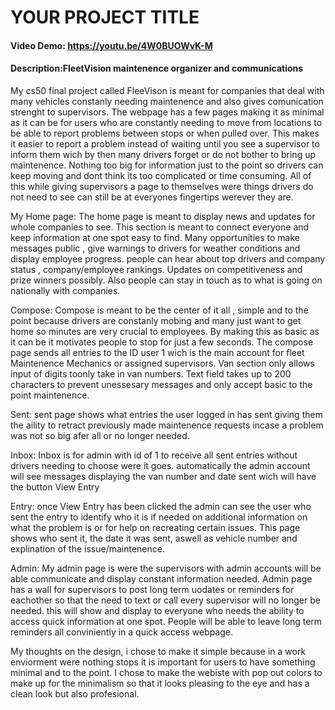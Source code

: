 # YOUR PROJECT TITLE
#### Video Demo:  <https://youtu.be/4W0BUOWvK-M>
#### Description:FleetVision maintenence organizer and communications

My cs50 final project called FleeVison is meant for companies that deal with many vehicles constanly needing maintenence and also gives comunication strenght to supervisors.
The webpage has a few pages making it as minimal as it can be for users who are constantly needing to move from locations to be able to report problems between stops or when pulled over.
This makes it easier to report a problem instead of waiting until you see a supervisor to inform them wich by then many drivers forget or do not bother to bring up maintenence.
Nothing too big for information just to the point so drivers can keep moving and dont think its too complicated or time consuming.
All of this while giving supervisors a page to themselves were things drivers do not need to see can still be at everyones fingertips werever they are.

My Home page:
The home page is meant to display news and updates for whole companies to see. This section is meant to connect everyone and keep information at one spot easy to find.
Many opportunities to make messages public , give warnings to drivers for weather conditions and display employee progress.
people can hear about top drivers and company status , company/employee rankings. Updates on competitiveness and prize winners possibly.
Also people can stay in touch as to what is going on nationally with companies.

Compose:
Compose is meant to be the center of it all , simple and to the point because drivers are constanly mobing and many just want to get home so minutes are very crucial to employees.
By making this as basic as it can be it motivates people to stop for just a few seconds. The compose page sends all entries to the ID user 1 wich is the main account for fleet Maintenence Mechanics or assigned supervisors.
Van section only allows input of digits toonly take in van numbers. Text field takes up to 200 characters to prevent unessesary messages and only accept basic to the point maintenence.

Sent:
sent page shows what entries the user logged in has sent giving them the aility to retract previously made maintenence requests incase a problem was not so big afer all or no longer needed.

Inbox:
Inbox is for admin with id of 1 to receive all sent entries without drivers needing to choose were it goes. automatically the admin account will see messages displaying the van number and date sent
 wich will have the button View Entry

 Entry:
 once View Entry has been clicked the admin can see the user who sent the entry to identify who it is if needed on additional information on what the problem is or for help on recreating certain issues.
 This page shows who sent it, the date it was sent, aswell as vehicle number and explination of the issue/maintenence.

 Admin:
 My admin page is were the supervisors with admin accounts will be able communicate and display constant information needed.
 Admin page has a wall for supervisors to post long term uodates or reminders for eachother so that the need to text or call every supervisor will no longer be needed. this will show and display to everyone who needs the ability to
 access quick information at one spot. People will be able to leave long term reminders all conviniently in a quick access webpage.

My thoughts on the design, i chose to make it simple because in a work enviorment were nothing stops it is important for users to have something minimal and to the point. I chose to make the webiste with pop out colors to make up for the minimalism so that it looks pleasing to the eye and has a clean look but also profesional.

